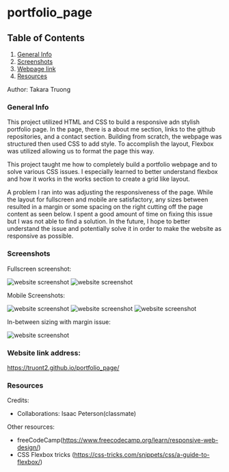 # portfolio_page

## Table of Contents
1. [General Info](#general-info)
2. [Screenshots](#screenshots)
3. [Webpage link](#Webpage-link)
4. [Resources](#resources)

Author: Takara Truong
### General Info

This project utilized HTML and CSS to build a responsive adn stylish portfolio page. In the page, there is a about me section, links to the github repositories, and a contact section. Building from scratch, the webpage was structured then used CSS to add style. To accomplish the layout, Flexbox was utilized allowing us to format the page this way. 

This project taught me how to completely build a portfolio webpage and to solve various CSS issues. I especially learned to better understand flexbox and how it works in the works section to create a grid like layout. 

A problem I ran into was adjusting the responsiveness of the page. While the layout for fullscreen and mobile are satisfactory, any sizes between resulted in a margin or some spacing on the right cutting off the page content as seen below. I spent a good amount of time on fixing this issue but I was not able to find a solution. In the future, I hope to better understand the issue and potentially solve it in order to make the website as responsive as possible. 

### Screenshots
Fullscreen screenshot:

![website screenshot](./Assets\images\webpage1.PNG)
![website screenshot](./Assets\images\webpage2.PNG)

Mobile Screenshots:

![website screenshot](./Assets\images\mobile1.PNG)
![website screenshot](./Assets\images\mobile2.PNG)
![website screenshot](./Assets\images\mobile3.PNG)

In-between sizing with margin issue:

![website screenshot](./Assets\images\page-problem.PNG)

### Website link address:
https://truont2.github.io/portfolio_page/

### Resources
Credits: 
 * Collaborations: Isaac Peterson(classmate)

Other resources:
* freeCodeCamp(https://www.freecodecamp.org/learn/responsive-web-design/)
* CSS Flexbox tricks (https://css-tricks.com/snippets/css/a-guide-to-flexbox/)